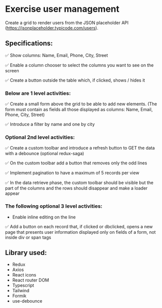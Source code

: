 # Exercise user management

Create a grid to render users from the JSON placeholder API (https://jsonplaceholder.typicode.com/users).

## Specifications:

:white_check_mark: Show columns: Name, Email, Phone, City, Street

:white_check_mark: Enable a column chooser to select the columns you want to see on the screen

:white_check_mark: Create a button outside the table which, if clicked, shows / hides it

### Below are 1 level activities:

:white_check_mark: Create a small form above the grid to be able to add new elements. (The form must contain as fields all those displayed as columns: Name, Email, Phone, City, Street)

:white_check_mark: Introduce a filter by name and one by city

### Optional 2nd level activities:

:white_check_mark: Create a custom toolbar and introduce a refresh button to GET the data with a debounce (optional redux-saga)

:white_check_mark: On the custom toolbar add a button that removes only the odd lines

:white_check_mark: Implement pagination to have a maximum of 5 records per view

:white_check_mark: In the data retrieve phase, the custom toolbar should be visible but the part of the columns and the rows should disappear and make a loader appear

### The following optional 3 level activities:

- Enable inline editing on the line

:white_check_mark: Add a button on each record that, if clicked or dbclicked, opens a new page that presents user information displayed only on fields of a form, not inside div or span tags

## Library used:

- Redux
- Axios
- React icons
- React router DOM
- Typescript
- Tailwind
- Formik
- use-debounce
